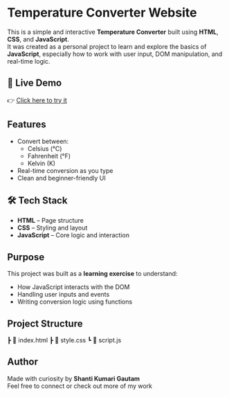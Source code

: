 # Temperature Converter Website

This is a simple and interactive **Temperature Converter** built using **HTML**, **CSS**, and **JavaScript**.  
It was created as a personal project to learn and explore the basics of **JavaScript**, especially how to work with user input, DOM manipulation, and real-time logic.

## 🔗 Live Demo

👉 [Click here to try it](https://temperature-converter-website-six.vercel.app/)

##  Features

- Convert between:
  - Celsius (°C)
  - Fahrenheit (°F)
  - Kelvin (K)
- Real-time conversion as you type
- Clean and beginner-friendly UI

## 🛠️ Tech Stack

- **HTML** – Page structure  
- **CSS** – Styling and layout  
- **JavaScript** – Core logic and interaction

##  Purpose

This project was built as a **learning exercise** to understand:
- How JavaScript interacts with the DOM
- Handling user inputs and events
- Writing conversion logic using functions

##  Project Structure
┣ 📄 index.html
┣ 📄 style.css
┗ 📄 script.js

##  Author

Made with curiosity by **Shanti Kumari Gautam**  
Feel free to connect or check out more of my work

